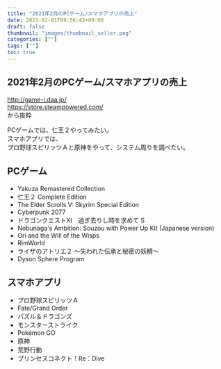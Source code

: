 ```yaml
---
title: "2021年2月のPCゲーム/スマホアプリの売上"
date: 2021-02-01T09:56:43+09:00
draft: false
thumbnail: "images/thumbnail_seller.png"
categories: [""]
tags: [""]
toc: true
---
```

## 2021年2月のPCゲーム/スマホアプリの売上
http://game-i.daa.jp/  
https://store.steampowered.com/  
から抜粋  
  
PCゲームでは、仁王２やってみたい。  
スマホアプリでは、  
プロ野球スピリッツＡと原神をやって、システム周りを調べたい。  
  

## PCゲーム
- Yakuza Remastered Collection
- 仁王２ Complete Edition
- The Elder Scrolls V: Skyrim Special Edition
- Cyberpunk 2077
- ドラゴンクエストXI　過ぎ去りし時を求めて S
- Nobunaga's Ambition: Souzou with Power Up Kit (Japanese version)
- Ori and the Will of the Wisps
- RimWorld
- ライザのアトリエ２ ～失われた伝承と秘密の妖精～
- Dyson Sphere Program

## スマホアプリ
- プロ野球スピリッツＡ
- Fate/Grand Order
- パズル＆ドラゴンズ
- モンスターストライク
- Pokémon GO
- 原神
- 荒野行動
- プリンセスコネクト！Re：Dive
